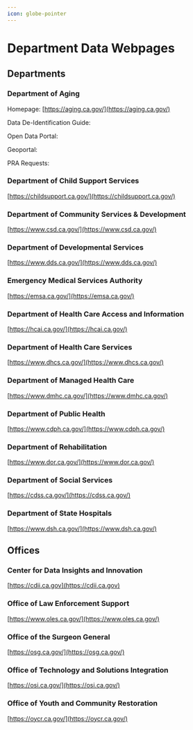 ```yaml
---
icon: globe-pointer
---
```


# Department Data Webpages

## Departments

### Department of Aging

Homepage: [https://aging.ca.gov/](https://aging.ca.gov/)

Data De-Identification Guide:

Open Data Portal:

Geoportal:

PRA Requests:

### Department of Child Support Services

[https://childsupport.ca.gov/](https://childsupport.ca.gov/)

### Department of Community Services & Development

[https://www.csd.ca.gov/](https://www.csd.ca.gov/)

### Department of Developmental Services

[https://www.dds.ca.gov/](https://www.dds.ca.gov/)

### Emergency Medical Services Authority

[https://emsa.ca.gov/](https://emsa.ca.gov/)

### Department of Health Care Access and Information

[https://hcai.ca.gov/](https://hcai.ca.gov/)

### Department of Health Care Services

[https://www.dhcs.ca.gov/](https://www.dhcs.ca.gov/)

### Department of Managed Health Care

[https://www.dmhc.ca.gov/](https://www.dmhc.ca.gov/)

### Department of Public Health

[https://www.cdph.ca.gov/](https://www.cdph.ca.gov/)

### Department of Rehabilitation

[https://www.dor.ca.gov/](https://www.dor.ca.gov/)

### Department of Social Services

[https://cdss.ca.gov/](https://cdss.ca.gov/)

### Department of State Hospitals

[https://www.dsh.ca.gov/](https://www.dsh.ca.gov/)

## Offices

### Center for Data Insights and Innovation

[https://cdii.ca.gov](https://cdii.ca.gov)

### Office of Law Enforcement Support

[https://www.oles.ca.gov/](https://www.oles.ca.gov/)

### Office of the Surgeon General

[https://osg.ca.gov/](https://osg.ca.gov/)

### Office of Technology and Solutions Integration

[https://osi.ca.gov/](https://osi.ca.gov/)

### Office of Youth and Community Restoration

[https://oycr.ca.gov/](https://oycr.ca.gov/)
